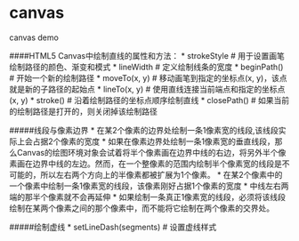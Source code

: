 # canvas
canvas demo


####HTML5 Canvas中绘制直线的属性和方法：
    * strokeStyle       # 用于设置画笔绘制路径的颜色、渐变和模式
    * lineWidth         # 定义绘制线条的宽度
    * beginPath()       # 开始一个新的绘制路径
    * moveTo(x, y)      # 移动画笔到指定的坐标点(x, y)，该点就是新的子路径的起始点
    * lineTo(x, y)      # 使用直线连接当前端点和指定的坐标点(x, y)
    * stroke()          # 沿着绘制路径的坐标点顺序绘制直线
    * closePath()       # 如果当前的绘制路径是打开的，则关闭掉该绘制路径


#####线段与像素边界
	* 在某2个像素的边界处绘制一条1像素宽的线段,该线段实际上会占据2个像素的宽度
		* 如果在像素边界处绘制一条1像素宽的垂直线段，那么Canvas的绘图环境对象会试着将半个像素画在边界中线的右边，将另外半个像素画在边界中线的左边。然而，在一个整像素的范围内绘制半个像素宽的线段是不可能的，所以左右两个方向上的半像素都被扩展为1个像素。
	* 在某2个像素中的一个像素中绘制一条1像素宽的线段，该像素刚好占据1个像素的宽度
		* 中线左右两端的那半个像素就不会再延伸
	* 如果绘制一条真正1像素宽的线段，必须将该线段绘制在某两个像素之间的那个像素中，而不能将它绘制在两个像素的交界处。

#####绘制虚线
	* setLineDash(segments) 	# 设置虚线样式
